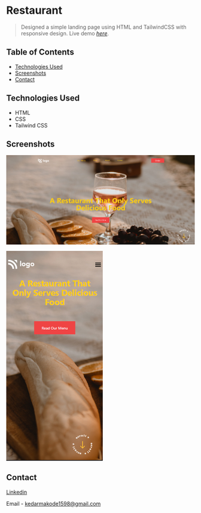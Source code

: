 # Restaurant
> Designed a simple landing page using HTML and TailwindCSS with responsive design.
> Live demo [_here_](https://restaurant-gules.vercel.app/).

## Table of Contents
* [Technologies Used](#technologies-used)
* [Screenshots](#screenshots)
* [Contact](#contact)


## Technologies Used
- HTML
- CSS
- Tailwind CSS


## Screenshots
![Example screenshot](./assets/desktop-1.png)


![Example screenshot](./assets/mobile-1.png)



## Contact

[Linkedin](https://www.linkedin.com/in/kedar-makode-9833321ab)

Email - kedarmakode1598@gmail.com
